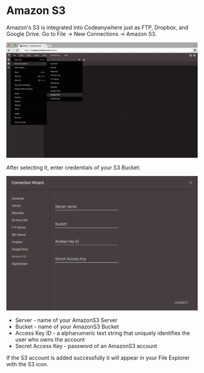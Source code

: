 # Amazon S3

Amazon's S3 is integrated into Codeanywhere just as FTP, Dropbox, and Google Drive. 
Go to File -> New Connections -> Amazon S3.

![amazons3-open](images/amazons3-open.png "amazons3-open")

After selecting it, enter credentials of your S3 Bucket:

![amazons3-connect](images/amazons3-connect.png "amazons3-connect")

- Server - name of your AmazonS3 Server
- Bucket - name of your AmazonS3 Bucket
- Access Key ID - a alphanumeric text string that uniquely identifies the user who owns the account
- Secret Access Key - password of an AmazonS3 account

If the S3 account is added successfully it will appear in your File Explorer with the S3 icon.
